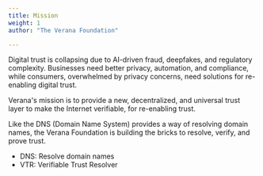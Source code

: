 ```yaml
---
title: Mission
weight: 1
author: "The Verana Foundation"

---
```


Digital trust is collapsing due to AI-driven fraud, deepfakes, and regulatory complexity. Businesses need better privacy, automation, and compliance, while consumers, overwhelmed by privacy concerns, need solutions for re-enabling digital trust.

Verana's mission is to provide a new, decentralized, and universal trust layer to make the Internet verifiable, for re-enabling trust.

Like the DNS (Domain Name System) provides a way of resolving domain names, the Verana Foundation is building the bricks to resolve, verify, and prove trust.

- DNS: Resolve domain names
- VTR: Verifiable Trust Resolver
